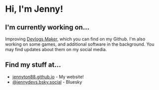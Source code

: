 # Hi, I'm Jenny!

## I'm currently working on...

Improving [Devlogs Maker](https://github.com/jennyton88/devlogs_maker), which you can find on my Github. I'm also working on some games, and additional software in the background. You may find updates about them on my social media.

## Find my stuff at...

- [jennyton88.github.io](https://jennyton88.github.io/) - My website!
- [@jennydevs.bsky.social](https://bsky.app/profile/jennydevs.bsky.social) - Bluesky
